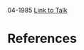 

04-1985
[Link to Talk](https://www.churchofjesuschrist.org/study/general-conference/1985/04/saturday-afternoon-session?lang=eng)



# References
